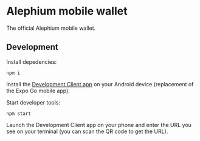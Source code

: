 # Alephium mobile wallet

The official Alephium mobile wallet.

## Development

Install depedencies:

```shell
npm i
```

Install the [Development Client app](development-build.apk) on your Android device (replacement of the Expo Go mobile app).

Start developer tools:

```shell
npm start
```

Launch the Development Client app on your phone and enter the URL you see on your terminal (you can scan the QR code to get the URL).
